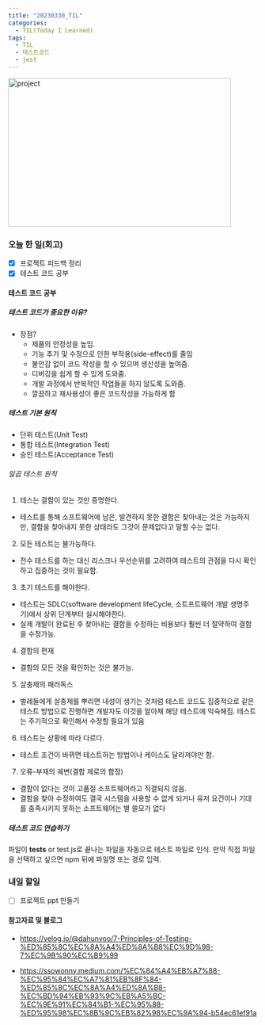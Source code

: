 ```yaml
---
title: "20230330_TIL"
categories:
  - TIL(Today I Learned)
tags:
  - TIL
  - 테스트코드 
  - jest
---
```


<img src="/assets/images/20230328/스크린샷 2023-03-29 210219.png" width="450px" height="300px" title="project" alt="project">


### 오늘 한 일(회고)
- [x] 프로젝트 피드백 정리
- [x] 테스트 코드 공부 

#### 테스트 코드 공부

##### 테스트 코드가 중요한 이유? 
- 장점? 
  - 제품의 안정성을 높임. 
  - 기능 추가 및 수정으로 인한 부작용(side-effect)를 줄임
  - 불안감 없이 코드 작성을 할 수 있으며 생산성을 높여줌. 
  - 디버깅을 쉽게 할 수 있게 도와줌.
  - 개발 과정에서 반복적인 작업들을 하지 않도록 도와줌.
  - 깔끔하고 재사용성이 좋은 코드작성을 가능하게 함

##### 테스트 기본 원칙
- 단위 테스트(Unit Test)
- 통합 테스트(Integration Test)
- 승인 테스트(Acceptance Test)

###### 일곱 테스트 원칙
1. 테스는 결함이 있는 것만 증명한다.
- 테스트를 통해 소프트웨어에 남은, 발견하지 못한 결함은 찾아내는 것은 가능하지만, 결함을 찾아내지 못한 상태라도 그것이 문제없다고 말할 수는 없다. 
2. 모든 테스트는 불가능하다.
- 전수 테스트를 하는 대신 리스크나 우선순위를 고려하여 테스트의 관점을 다시 확인하고 집중하는 것이 필요함.
3. 초기 테스트를 해야한다.  
- 테스트는 SDLC(software development lifeCycle, 소트프트웨어 개발 생명주기)에서 상위 단계부터 실시해야한다. 
- 실제 개발이 완료된 후 찾아내는 결함을 수정하는 비용보다 훨씬 더 절약하여 결함을 수정가능. 
4. 결함의 편재 
- 결함의 모든 것을 확인하는 것은 불가능. 
5. 살충제의 패러독스 
- 벌레들에게 살충제를 뿌리면 내성이 생기는 것처럼 테스트 코드도 집중적으로 같은 테스트 방법으로 진행하면 개발자도 이것을 알아채 해당 테스트에 익숙해짐. 테스트는 주기적으로 확인해서 수정할 필요가 있음 
6. 테스트는 상황에 따라 다르다. 
- 테스트 조건이 바뀌면 테스트하는 방법이나 케이스도 달라져야만 함.
7. 오류-부재의 궤변(결함 제로의 함정)
- 결함이 없다는 것이 고품질 소프트웨어라고 직결되지 않음. 
- 결함을 찾아 수정하여도 결국 시스템을 사용할 수 없게 되거나 유저 요건이나 기대를 충족시키지 못하는 소프트웨어는 별 쓸모가 없다


##### 테스트 코드 연습하기 
파일이 __tests__ or test.js로 끝나는 파일을 자동으로 테스트 파일로 인식. 
만약 직접 파일을 선택하고 싶으면 npm 뒤에 파일명 또는 경로 입력.

### 내일 할일
- [ ] 프로젝트 ppt 만들기 

#### 참고자료 및 블로그 
- https://velog.io/@dahunyoo/7-Principles-of-Testing-%ED%85%8C%EC%8A%A4%ED%8A%B8%EC%9D%98-7%EC%9B%90%EC%B9%99

- https://ssowonny.medium.com/%EC%84%A4%EB%A7%88-%EC%95%84%EC%A7%81%EB%8F%84-%ED%85%8C%EC%8A%A4%ED%8A%B8-%EC%BD%94%EB%93%9C%EB%A5%BC-%EC%9E%91%EC%84%B1-%EC%95%88-%ED%95%98%EC%8B%9C%EB%82%98%EC%9A%94-b54ec61ef91a


